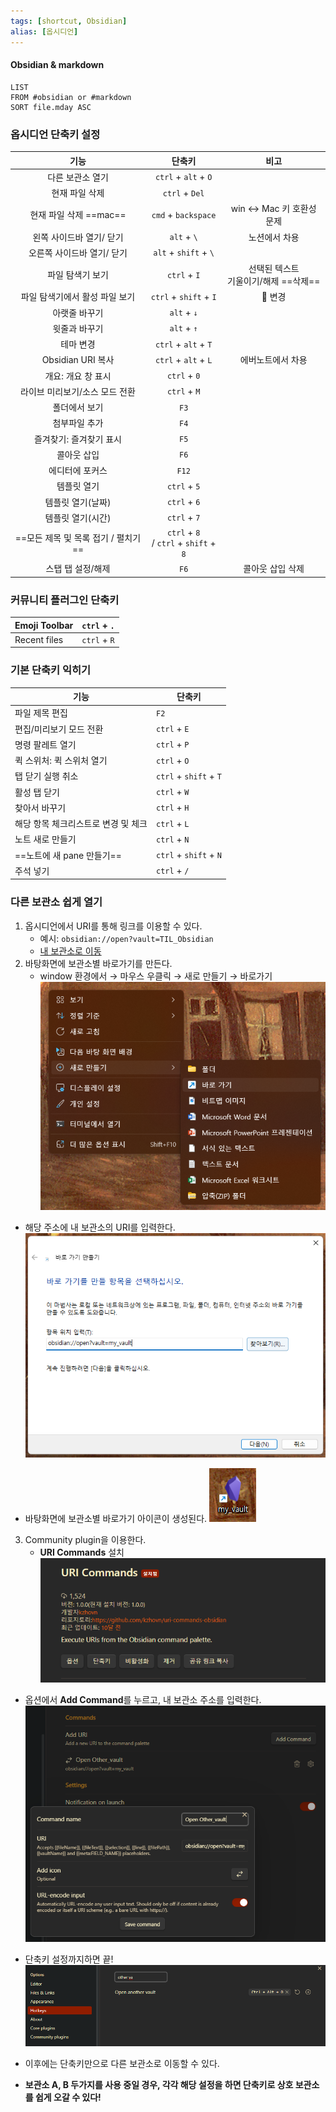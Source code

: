 ```yaml
---
tags: [shortcut, Obsidian]
alias: [옵시디언]
---
```

#### Obsidian & markdown
```dataview
LIST
FROM #obsidian or #markdown  
SORT file.mday ASC
```


### 옵시디언 단축키 설정

|                기능                 |                  단축키                   |                   비고                   |
|:-----------------------------------:|:-----------------------------------------:|:----------------------------------------:|
|          다른 보관소 열기           |           `ctrl` + `alt` + `O`            |                                          |
|           현재 파일 삭제            |              `ctrl` + `Del`               |                                          |
|           현재 파일 삭제 ==mac==   |              `cmd` + `backspace`               |  win ↔ Mac 키 호환성 문제                                      |
|      왼쪽 사이드바 열기/ 닫기       |                `alt` + `\`                |              노션에서 차용               |
|     오른쪽 사이드바 열기/ 닫기      |           `alt` + `shift` + `\`           |                                          |
|          파일 탐색기 보기           |               `ctrl` + `I`                | 선택된 텍스트 <br>기울이기/해제 ==삭제== |
|   파일 탐색기에서 활성 파일 보기    |          `ctrl` + `shift` + `I`           |                 📌 변경                  |
|            아랫줄 바꾸기            |                `alt` + `↓`                |                                          |
|            윗줄과 바꾸기            |                `alt` + `↑`                |                                          |
|              테마 변경              |           `ctrl` + `alt` + `T`            |                                          |
|          Obsidian URI 복사          |           `ctrl` + `alt` + `L`            |            에버노트에서 차용             |
|         개요: 개요 창 표시          |               `ctrl` + `0`                |                                          |
|   라이브 미리보기/소스 모드 전환    |               `ctrl` + `M`                |                                          |
|            폴더에서 보기            |                   `F3`                    |                                          |
|            첨부파일 추가            |                   `F4`                    |                                          |
|       즐겨찾기: 즐겨찾기 표시       |                   `F5`                    |                                          |
|             콜아웃 삽입             |                   `F6`                    |                                          |
|           에디터에 포커스           |                   `F12`                   |                                          |
|             템플릿 열기             |               `ctrl` + `5`                |                                          |
|          템플릿 열기(날짜)          |               `ctrl` + `6`                |                                          |
|          템플릿 열기(시간)          |               `ctrl` + `7`                |                                          |
| ==모든 제목 및 목록 접기 / 펼치기== | `ctrl` + `8` <br>/ `ctrl` + `shift` + `8` |                                          |
|          스탭 탭 설정/해제          |                   `F6`                    |             콜아웃 삽입 삭제             |


### 커뮤니티 플러그인 단축키

| Emoji Toolbar | `ctrl` + `.` |
| ------------- | ------------ |
| Recent files   | `ctrl` + `R`     |


### 기본 단축키 익히기

| 기능                                | 단축키                 |
| ----------------------------------- | ---------------------- |
| 파일 제목 편집                      | `F2`                   |
| 편집/미리보기 모드 전환             | `ctrl` + `E`           |
| 명령 팔레트 열기                    | `ctrl` + `P`           |
| 퀵 스위처: 퀵 스위처 열기           | `ctrl` + `O`           |
| 탭 닫기 실행 취소                   | `ctrl` + `shift` + `T` |
| 활성 탭 닫기                        | `ctrl` + `W`           |
| 찾아서 바꾸기                       | `ctrl` + `H`           |
| 해당 항목 체크리스트로 변경 및 체크 | `ctrl` + `L`           |
| 노트 새로 만들기                    | `ctrl` + `N`           |
| ==노트에 새 pane 만들기==              | `ctrl` + `shift` + `N` |
| 주석 넣기     | `ctrl` + `/`       |


### 다른 보관소 쉽게 열기
1. 옵시디언에서 URI를 통해 링크를 이용할 수 있다.
	- 예시: `obsidian://open?vault=TIL_Obsidian` 
	- [내 보관소로 이동](obsidian://open?vault=ramy_ob2)
2. 바탕화면에 보관소별 바로가기를 만든다. 
	- window 환경에서 → 마우스 우클릭  → 새로 만들기  →  바로가기
![|400](assets/Obsidian%20setting0.png)

- 해당 주소에 내 보관소의 URI를 입력한다. 
![|500](assets/Obsidian%20setting0-1.png)

- 바탕화면에 보관소별 바로가기 아이콘이 생성된다.
![](assets/Obsidian%20setting0-2.png)

3. Community plugin을 이용한다. 
	- **URI Commands** 설치
![](assets/Obsidian%20setting0-3.png)
- 옵션에서 **Add Command**를 누르고, 내 보관소 주소를 입력한다. 
![](assets/Obsidian%20setting0-4.png)

- 단축키 설정까지하면 끝!
![](assets/Obsidian%20setting0-5.png)

- 이후에는 단축키만으로 다른 보관소로 이동할 수 있다. 
- **보관소 A, B 두가지를 사용 중일 경우, 각각 해당 설정을 하면 단축키로 상호 보관소를 쉽게 오갈 수 있다!**

